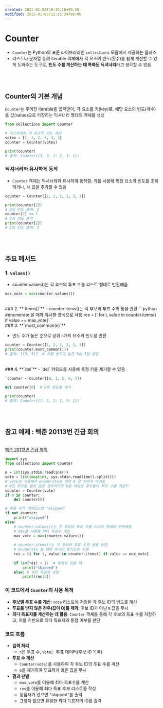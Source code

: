 ```yaml
---
created: 2025-01-03T10:30:18+09:00
modified: 2025-01-03T11:32:34+09:00
---
```

# Counter
- `Counter`는 Python의 표준 라이브러리인 `collections` 모듈에서 제공하는 클래스
- 리스트나 문자열 등의 iterable 객체에서 각 요소의 빈도(횟수)를 쉽게 계산할 수 있게 도와주는 도구로, **빈도 수를 계산하는 데 특화된 딕셔너리**라고 생각할 수 있음
<br>
<br>

## Counter의 기본 개념

`Counter`는 주어진 iterable을 입력받아, 각 요소를 키(key)로, 해당 요소의 빈도(개수)를 값(value)으로 저장하는 딕셔너리 형태의 객체를 생성
```python
from collections import Counter 

# 리스트에서 각 요소의 빈도 계산 
votes = [1, 2, 2, 3, 3, 3] 
counter = Counter(votes) 

print(counter) 
# 출력: Counter({3: 3, 2: 2, 1: 1})
```
### **딕셔너리와 유사하게 동작**
- `Counter` 객체는 딕셔너리와 유사하게 동작함. 키를 사용해 특정 요소의 빈도를 조회하거나, 새 값을 추가할 수 있음
```python
counter = Counter([1, 2, 2, 3, 3, 3]) 

print(counter[2])  
# 2의 빈도 출력: 2 
counter[2] += 1    
# 2의 빈도 증가 
print(counter[2])  
# 2의 빈도 출력: 3

```
<br>
<br>

## 주요 메서드
### 1. **`values()`**
- counter.values()는 각 후보의 투표 수를 리스트 형태로 반환해줌
```python
max_vote = max(counter.values())
```
<br>
### 2. **`items()`**
- counter.items()는 각 후보와 투표 수의 쌍을 반환
```python
#enumerate 쓸 때와 유사한 방식으로 사용
res = [i for i, value in counter.items() if value == max_vote]
```
<br>
### 3. **`most_common(n)`**

- 빈도 수가 높은 순으로 상위 `n`개의 요소와 빈도를 반환
```python
counter = Counter([1, 2, 2, 3, 3, 3]) 
print(counter.most_common(1)) 
# 출력: [(3, 3)]  # 가장 빈도가 높은 3이 3번 등장
```
<br>
### 4. **`del`**
- `del` 키워드를 사용해 특정 키를 제거할 수 있음

```python
`counter = Counter([0, 1, 2, 0, 3]) 

del counter[0]  # 0의 빈도를 제거 

print(counter) 
# 출력: Counter({1: 1, 2: 1, 3: 1})`
```

<br>
<br>

## 참고 예제 : 백준 20113번 긴급 회의
<br>[백준 20113번 긴급 회의](https://www.acmicpc.net/problem/20113)
<br>

```python
import sys
from collections import Counter

n = int(sys.stdin.readline())
vote = list(map(int, sys.stdin.readline().split()))
# vote만 사용해서 enumerate로 하면 0 값 처리가 어려움
# 0은 투표를 받지 않은 경우이므로 0을 제외한 후보들의 투표 수를 카운트
counter = Counter(vote)
if 0 in counter:
    del counter[0]

# 투표 수가 비어있으면 "skipped"
if not counter:
    print("skipped")
else:
    # counter.values()는 각 후보의 투표 수를 리스트 형태로 반환해줌
    # max를 사용해 최다 득표수 계산
    max_vote = max(counter.values())
    
    # counter.items()는 각 후보와 투표 수의 쌍을 반환
    # enumerate 쓸 때와 유사한 방식으로 사용
    res = [i for i, value in counter.items() if value == max_vote]
    
    if len(res) > 1:  # 동점자 있을 때
        print("skipped")
    else: # 최다 득표자 유일
        print(res[0])

```
### 이 코드에서 `Counter`의 사용 목적
- **후보별 투표 수를 계산**: `vote` 리스트에 저장된 각 후보 ID의 빈도를 계산
- **투표를 받지 않은 경우(값이 0)를 제외**: 후보 ID가 아닌 `0` 값을 무시
- **최다 득표자를 계산하는 데 활용**: `Counter` 객체를 통해 각 후보의 득표 수를 저장하고, 이를 기반으로 최다 득표자와 동점 여부를 판단

### 코드 흐름
- **입력 처리**
    - `n`은 투표 수, `vote`는 투표 데이터(후보 ID 목록)
- **투표 수 계산**
    - `Counter(vote)`를 사용하여 각 후보 ID의 투표 수를 계산
    - `0`을 제거하여 투표하지 않은 값을 무시
- **결과 판별**
    - `max_vote`를 이용해 최다 득표수를 계산
    - `res`를 이용해 최다 득표 후보 리스트를 작성
    - 동점자가 있으면 "skipped"를 출력
    - 그렇지 않으면 유일한 최다 득표자의 ID를 출력

<br>